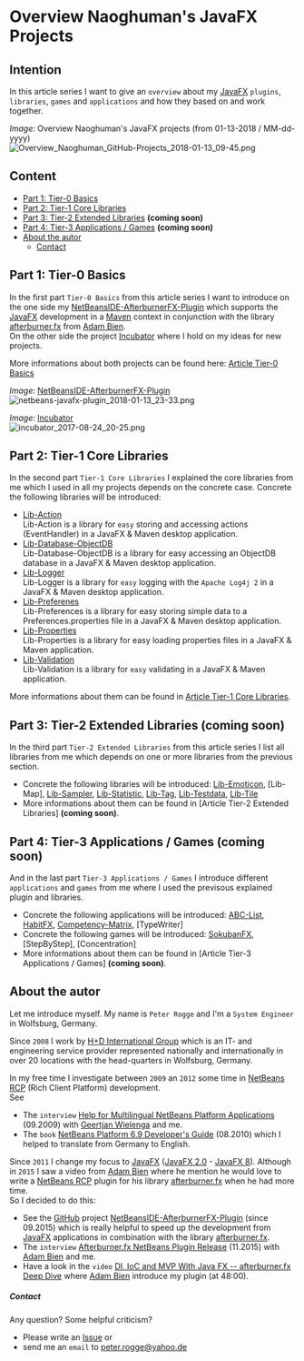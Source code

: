 Overview Naoghuman's JavaFX Projects
===



Intention
---

In this article series I want to give an `overview` about my [JavaFX] `plugins`, `libraries`, 
`games` and `applications` and how they based on and work together.

_Image:_ Overview Naoghuman's JavaFX projects (from 01-13-2018 / MM-dd-yyyy)  
![Overview_Naoghuman_GitHub-Projects_2018-01-13_09-45.png][Overview_Naoghuman_GitHub-Projects_2018-01-13_09-45]



Content
---
* [Part 1: Tier-0 Basics](#Pa1Ti0Ba)
* [Part 2: Tier-1 Core Libraries](#Pa2Ti1CoLi)
* [Part 3: Tier-2 Extended Libraries](#Pa3Ti2ExLi) __(coming soon)__
* [Part 4: Tier-3 Applications / Games](#Pa4Ti3ApGa) __(coming soon)__
* [About the autor](#Autor)
    - [Contact](#Contact)



Part 1: Tier-0 Basics<a name="Pa1Ti0Ba" />
---

In the first part `Tier-0 Basics` from this article series I want to introduce on the 
one side my [NetBeansIDE-AfterburnerFX-Plugin] which supports the [JavaFX] development 
in a [Maven] context in conjunction with the library [afterburner.fx] from [Adam Bien].  
On the other side the project [Incubator] where I hold on my ideas for new projects.

More informations about both projects can be found here: [Article Tier-0 Basics]

_Image:_ [NetBeansIDE-AfterburnerFX-Plugin]  
![netbeans-javafx-plugin_2018-01-13_23-33.png][netbeans-javafx-plugin_2018-01-13_23-33]

_Image:_ [Incubator]  
![incubator_2017-08-24_20-25.png][incubator_2017-08-24_20-25]



Part 2: Tier-1 Core Libraries<a name="Pa2Ti1CoLi" />
---

In the second part `Tier-1 Core Libraries` I explained the core libraries from me which I 
used in all my projects depends on the concrete case. Concrete the following libraries 
will be introduced:
* [Lib-Action]  
  Lib-Action is a library for `easy` storing and accessing actions (EventHandler<ActionEvent>) in a JavaFX & Maven desktop application.
* [Lib-Database-ObjectDB]  
  Lib-Database-ObjectDB is a library for easy accessing an ObjectDB database in a JavaFX & Maven desktop application.
* [Lib-Logger]  
  Lib-Logger is a library for `easy` logging with the `Apache Log4j 2` in a JavaFX & Maven desktop application.
* [Lib-Preferenes]  
  Lib-Preferences is a library for easy storing simple data to a Preferences.properties file in a JavaFX & Maven desktop application.
* [Lib-Properties]  
  Lib-Properties is a library for easy loading properties files in a JavaFX & Maven application.
* [Lib-Validation]  
  Lib-Validation is a library for `easy` validating in a JavaFX & Maven application.



More informations about them can be found in [Article Tier-1 Core Libraries].



Part 3: Tier-2 Extended Libraries<a name="Pa3Ti2ExLi" /> __(coming soon)__
---

In the third part `Tier-2 Extended Libraries` from this article series  I list all 
libraries from me which depends on one or more libraries from the previous section.
* Concrete the following libraries will be introduced: [Lib-Emoticon], [Lib-Map], [Lib-Sampler], [Lib-Statistic], [Lib-Tag], [Lib-Testdata], [Lib-Tile]
* More informations about them can be found in [Article Tier-2 Extended Libraries] __(coming soon)__.



Part 4: Tier-3 Applications / Games<a name="Pa4Ti3ApGa" /> __(coming soon)__
---

And in the last part `Tier-3 Applications / Games` I introduce different `applications` 
and `games` from me where I used the previsous explained plugin and libraries.
* Concrete the following applications will be introduced: [ABC-List], [HabitFX],  [Competency-Matrix], [TypeWriter]
* Concrete the following games will be introduced: [SokubanFX], [StepByStep], [Concentration] 
* More informations about them can be found in [Article Tier-3 Applications / Games] __(coming soon)__.



About the autor<a name="Autor" />
---

Let me introduce myself. My name is `Peter Rogge` and I'm a `System Engineer` 
in Wolfsburg, Germany.

Since `2008` I work by [H+D International Group] which is an IT- and engineering 
service provider represented nationally and internationally in over 20 locations 
with the head-quarters in Wolfsburg, Germany.


In my free time I investigate between `2009` an `2012` some time in [NetBeans RCP] 
&#40;Rich Client Platform&#41; development.  
See  
* The `interview` [Help for Multilingual NetBeans Platform Applications] 
  &#40;09.2009&#41; with [Geertjan Wielenga] and me.
* The `book` [NetBeans Platform 6.9 Developer's Guide] &#40;08.2010&#41; which I 
  helped to translate from Germany to English.

Since `2011` I change my focus to [JavaFX] &#40;[JavaFX 2.0] - [JavaFX 8]&#41;. 
Although in `2015` I saw a video from [Adam Bien] where he mention he would love 
to write a [NetBeans RCP] plugin for his library [afterburner.fx] when he had 
more time.  
So I decided to do this:
* See the [GitHub] project [NetBeansIDE-AfterburnerFX-Plugin] &#40;since 09.2015&#41; 
  which is really helpful to speed up the development from [JavaFX] applications 
  in combination with the library [afterburner.fx].
* The `interview` [Afterburner.fx NetBeans Plugin Release] &#40;11.2015&#41; 
  with [Adam Bien] and me.
* Have a look in the `video` [DI, IoC and MVP With Java FX -- afterburner.fx Deep Dive] 
  where [Adam Bien] introduce my plugin &#40;at 48:00&#41;.


##### Contact<a name="Contact" />

Any question? Some helpful criticism?
* Please write an [Issue] or
* send me an `email` to <peter.rogge@yahoo.de>



[//]: # (Images)
[incubator_2017-08-24_20-25]:https://user-images.githubusercontent.com/8161815/34910682-989f2588-f8ba-11e7-9e40-829d6180b46c.png
[Overview_Naoghuman_GitHub-Projects_2018-01-13_09-45]:https://user-images.githubusercontent.com/8161815/34910426-6425ba9c-f8b5-11e7-9fe3-91bb05613b64.png
[netbeans-javafx-plugin_2018-01-13_23-33]:https://user-images.githubusercontent.com/8161815/34910662-3d770202-f8ba-11e7-8b06-e38c6fbfa5cc.png


[//]: # (Links)
[ABC-List]:https://github.com/Naoghuman/ABC-List
[Adam Bien]:http://www.adam-bien.com/roller/abien/
[afterburner.fx]:https://github.com/AdamBien/afterburner.fx
[Afterburner.fx NetBeans Plugin Release]:http://www.adam-bien.com/roller/abien/entry/afterburner_fx_netbeans_plugin_release
[Article Tier-0 Basics]:https://github.com/Naoghuman/articles/blob/master/Overview-Naoghuman's-JavaFX-projects/Tier-0_Basics.md
[Article Tier-1 Core Libraries]:https://github.com/Naoghuman/articles/blob/master/Overview-Naoghuman's-JavaFX-projects/Tier-1_Core-Libraries.md
[Competency-Matrix]:https://github.com/Naoghuman/Competency-Matrix
[DI, IoC and MVP With Java FX -- afterburner.fx Deep Dive]:https://www.youtube.com/watch?v=WsV7kSSSOGs
[Geertjan Wielenga]:https://blogs.oracle.com/geertjan/entry/welcome_to_me
[GitHub]:https://github.com/
[H+D International Group]:https://www.hud.de/en/
[HabitFX]:https://github.com/Naoghuman/HabitFX
[Help for Multilingual NetBeans Platform Applications]:https://dzone.com/articles/multilingual-netbeans-platform-applications
[Incubator]:https://github.com/Naoghuman/Incubator
[Issue]:https://github.com/Naoghuman/articles/issues
[JavaFX]:http://docs.oracle.com/javase/8/javase-clienttechnologies.htm
[JavaFX 2.0]:https://en.wikipedia.org/wiki/JavaFX#JavaFX_2.0
[JavaFX 8]:https://en.wikipedia.org/wiki/JavaFX#JavaFX_8
[Lib-Action]:https://github.com/Naoghuman/lib-action
[Lib-Database-ObjectDB]:https://github.com/Naoghuman/lib-database-objectdb
[Lib-Emoticon]:https://github.com/Naoghuman/lib-emoticon
[Lib-Logger]:https://github.com/Naoghuman/lib-logger
[Lib-Preferenes]:https://github.com/Naoghuman/lib-preferences
[Lib-Properties]:https://github.com/Naoghuman/lib-properties
[Lib-Sampler]:https://github.com/Naoghuman/lib-sampler
[Lib-Statistic]:https://github.com/Naoghuman/lib-statistic
[Lib-Tag]:https://github.com/Naoghuman/lib-tag
[Lib-Testdata]:https://github.com/Naoghuman/lib-testdata
[Lib-Tile]:https://github.com/Naoghuman/lib-tile
[Lib-Validation]:https://github.com/Naoghuman/lib-validation
[Maven]:http://maven.apache.org/
[NetBeans Platform 6.9 Developer's Guide]:https://www.packtpub.com/application-development/netbeans-platform-69-developers-guide
[NetBeans RCP]:https://netbeans.org/kb/trails/platform.html
[NetBeansIDE-AfterburnerFX-Plugin]:https://github.com/Naoghuman/NetBeansIDE-AfterburnerFX-Plugin
[SokubanFX]:https://github.com/Naoghuman/SokubanFX
